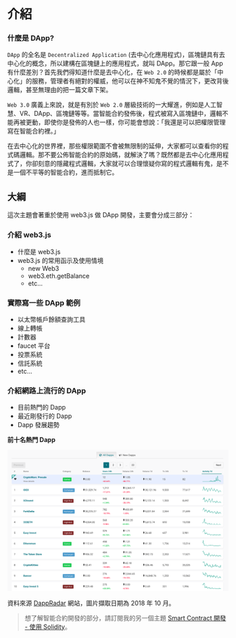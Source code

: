# 介紹

### 什麼是 DApp?

`DApp` 的全名是 `Decentralized Application` (去中心化應用程式)，區塊鏈具有去中心化的概念，所以建構在區塊鏈上的應用程式，就叫 DApp。那它跟一般 App 有什麼差別？首先我們得知道什麼是去中心化，在 `Web 2.0` 的時候都是屬於「中心化」的服務，管理者有絕對的權威，他可以在神不知鬼不覺的情況下，更改背後邏輯，甚至無理由的把一篇文章下架。

`Web 3.0` 廣義上來說，就是有別於 `Web 2.0` 層級技術的一大耀進，例如是人工智慧、VR、DApp、區塊鏈等等。當智能合約發佈後，程式被寫入區塊鏈中，邏輯不能再被更動，即使你是發佈的人也一樣，你可能會想說：「我還是可以把權限管理寫在智能合約裡。」

在去中心化的世界裡，那些權限範圍不會被無限制的延伸，大家都可以查看你的程式碼邏輯。那不要公佈智能合約的原始碼，就解決了嗎？既然都是去中心化應用程式了，你卻刻意的隱藏程式邏輯，大家就可以合理懷疑你寫的程式邏輯有鬼，是不是一個不平等的智能合約，進而抵制它。

## 大綱

這次主題會著重於使用 web3.js 做 DApp 開發，主要會分成三部分：

### 介紹 web3.js

* 什麼是 web3.js
* web3.js 的常用函示及使用情境
  * new Web3
  * web3.eth.getBalance
  * etc...

### 實際寫一些 DApp 範例

* 以太幣帳戶餘額查詢工具
* 線上轉帳
* 計數器
* faucet 平台
* 投票系統
* 信託系統
* etc...

### 介紹網路上流行的 DApp

* 目前熱門的 Dapp
* 最近剛發行的 Dapp
* Dapp 發展趨勢

**前十名熱門 Dapp**

![](assets/01_dappradar_dapp_top10.png)

資料來源 [DappRadar](https://dappradar.com/) 網站，圖片擷取日期為 2018 年 10 月。

> 想了解智能合約開發的部分，請訂閱我的另一個主題 [Smart Contract 開發 - 使用 Solidity](https://ithelp.ithome.com.tw/articles/10200395)。
